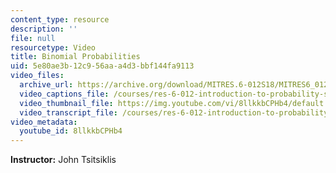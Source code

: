 ```yaml
---
content_type: resource
description: ''
file: null
resourcetype: Video
title: Binomial Probabilities
uid: 5e80ae3b-12c9-56aa-a4d3-bbf144fa9113
video_files:
  archive_url: https://archive.org/download/MITRES.6-012S18/MITRES6_012S18_L04-05_300k.mp4
  video_captions_file: /courses/res-6-012-introduction-to-probability-spring-2018/a5685031e21250a99ac721d6db70f8bf_8llkkbCPHb4.vtt
  video_thumbnail_file: https://img.youtube.com/vi/8llkkbCPHb4/default.jpg
  video_transcript_file: /courses/res-6-012-introduction-to-probability-spring-2018/fac61fef796d76aee1c99bd5622001e8_8llkkbCPHb4.pdf
video_metadata:
  youtube_id: 8llkkbCPHb4
---
```


**Instructor:** John Tsitsiklis